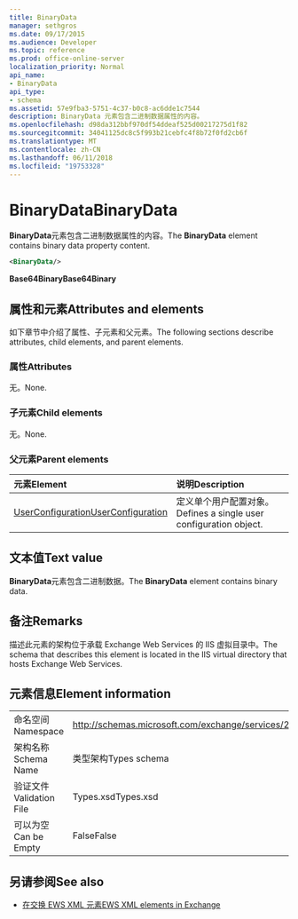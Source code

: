 ```yaml
---
title: BinaryData
manager: sethgros
ms.date: 09/17/2015
ms.audience: Developer
ms.topic: reference
ms.prod: office-online-server
localization_priority: Normal
api_name:
- BinaryData
api_type:
- schema
ms.assetid: 57e9fba3-5751-4c37-b0c8-ac6dde1c7544
description: BinaryData 元素包含二进制数据属性的内容。
ms.openlocfilehash: d98da312bbf970df54ddeaf525d00217275d1f82
ms.sourcegitcommit: 34041125dc8c5f993b21cebfc4f8b72f0fd2cb6f
ms.translationtype: MT
ms.contentlocale: zh-CN
ms.lasthandoff: 06/11/2018
ms.locfileid: "19753328"
---
```

# <a name="binarydata"></a><span data-ttu-id="d2d5d-103">BinaryData</span><span class="sxs-lookup"><span data-stu-id="d2d5d-103">BinaryData</span></span>

<span data-ttu-id="d2d5d-104">**BinaryData**元素包含二进制数据属性的内容。</span><span class="sxs-lookup"><span data-stu-id="d2d5d-104">The **BinaryData** element contains binary data property content.</span></span> 
  
```xml
<BinaryData/>
```

 <span data-ttu-id="d2d5d-105">**Base64Binary**</span><span class="sxs-lookup"><span data-stu-id="d2d5d-105">**Base64Binary**</span></span>
## <a name="attributes-and-elements"></a><span data-ttu-id="d2d5d-106">属性和元素</span><span class="sxs-lookup"><span data-stu-id="d2d5d-106">Attributes and elements</span></span>

<span data-ttu-id="d2d5d-107">如下章节中介绍了属性、子元素和父元素。</span><span class="sxs-lookup"><span data-stu-id="d2d5d-107">The following sections describe attributes, child elements, and parent elements.</span></span>
  
### <a name="attributes"></a><span data-ttu-id="d2d5d-108">属性</span><span class="sxs-lookup"><span data-stu-id="d2d5d-108">Attributes</span></span>

<span data-ttu-id="d2d5d-109">无。</span><span class="sxs-lookup"><span data-stu-id="d2d5d-109">None.</span></span>
  
### <a name="child-elements"></a><span data-ttu-id="d2d5d-110">子元素</span><span class="sxs-lookup"><span data-stu-id="d2d5d-110">Child elements</span></span>

<span data-ttu-id="d2d5d-111">无。</span><span class="sxs-lookup"><span data-stu-id="d2d5d-111">None.</span></span>
  
### <a name="parent-elements"></a><span data-ttu-id="d2d5d-112">父元素</span><span class="sxs-lookup"><span data-stu-id="d2d5d-112">Parent elements</span></span>

|<span data-ttu-id="d2d5d-113">**元素**</span><span class="sxs-lookup"><span data-stu-id="d2d5d-113">**Element**</span></span>|<span data-ttu-id="d2d5d-114">**说明**</span><span class="sxs-lookup"><span data-stu-id="d2d5d-114">**Description**</span></span>|
|:-----|:-----|
|[<span data-ttu-id="d2d5d-115">UserConfiguration</span><span class="sxs-lookup"><span data-stu-id="d2d5d-115">UserConfiguration</span></span>](userconfiguration.md) <br/> |<span data-ttu-id="d2d5d-116">定义单个用户配置对象。</span><span class="sxs-lookup"><span data-stu-id="d2d5d-116">Defines a single user configuration object.</span></span>  <br/> |
   
## <a name="text-value"></a><span data-ttu-id="d2d5d-117">文本值</span><span class="sxs-lookup"><span data-stu-id="d2d5d-117">Text value</span></span>

<span data-ttu-id="d2d5d-118">**BinaryData**元素包含二进制数据。</span><span class="sxs-lookup"><span data-stu-id="d2d5d-118">The **BinaryData** element contains binary data.</span></span> 
  
## <a name="remarks"></a><span data-ttu-id="d2d5d-119">备注</span><span class="sxs-lookup"><span data-stu-id="d2d5d-119">Remarks</span></span>

<span data-ttu-id="d2d5d-120">描述此元素的架构位于承载 Exchange Web Services 的 IIS 虚拟目录中。</span><span class="sxs-lookup"><span data-stu-id="d2d5d-120">The schema that describes this element is located in the IIS virtual directory that hosts Exchange Web Services.</span></span>
  
## <a name="element-information"></a><span data-ttu-id="d2d5d-121">元素信息</span><span class="sxs-lookup"><span data-stu-id="d2d5d-121">Element information</span></span>

|||
|:-----|:-----|
|<span data-ttu-id="d2d5d-122">命名空间</span><span class="sxs-lookup"><span data-stu-id="d2d5d-122">Namespace</span></span>  <br/> |http://schemas.microsoft.com/exchange/services/2006/types  <br/> |
|<span data-ttu-id="d2d5d-123">架构名称</span><span class="sxs-lookup"><span data-stu-id="d2d5d-123">Schema Name</span></span>  <br/> |<span data-ttu-id="d2d5d-124">类型架构</span><span class="sxs-lookup"><span data-stu-id="d2d5d-124">Types schema</span></span>  <br/> |
|<span data-ttu-id="d2d5d-125">验证文件</span><span class="sxs-lookup"><span data-stu-id="d2d5d-125">Validation File</span></span>  <br/> |<span data-ttu-id="d2d5d-126">Types.xsd</span><span class="sxs-lookup"><span data-stu-id="d2d5d-126">Types.xsd</span></span>  <br/> |
|<span data-ttu-id="d2d5d-127">可以为空</span><span class="sxs-lookup"><span data-stu-id="d2d5d-127">Can be Empty</span></span>  <br/> |<span data-ttu-id="d2d5d-128">False</span><span class="sxs-lookup"><span data-stu-id="d2d5d-128">False</span></span>  <br/> |
   
## <a name="see-also"></a><span data-ttu-id="d2d5d-129">另请参阅</span><span class="sxs-lookup"><span data-stu-id="d2d5d-129">See also</span></span>



- [<span data-ttu-id="d2d5d-130">在交换 EWS XML 元素</span><span class="sxs-lookup"><span data-stu-id="d2d5d-130">EWS XML elements in Exchange</span></span>](ews-xml-elements-in-exchange.md)

